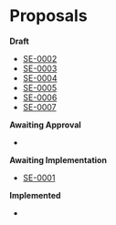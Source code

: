 # Proposals


**Draft**

- [SE-0002](0002-competition-map.md)
- [SE-0003](0003-burnable-discounts.md)
- [SE-0004](0004-payment-requests.md)
- [SE-0005](0005-catalogs.md)
- [SE-0006](0006-venues.md)
- [SE-0007](0007-reports.md)

**Awaiting Approval**

-

**Awaiting Implementation**

- [SE-0001](0001-open-source.md)

**Implemented**

-
